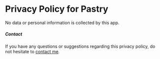 # Privacy Policy for Pastry

No data or personal information is collected by this app.

##### Contact

If you have any questions or suggestions regarding this privacy policy, do not hesitate to [contact me](https://sindresorhus.com/contact).
